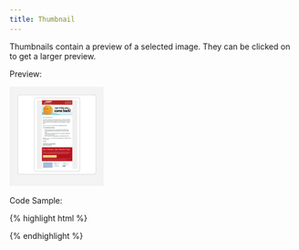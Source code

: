 ```yaml
---
title: Thumbnail
---
```


Thumbnails contain a preview of a selected image. They can be clicked on to get a larger preview.

Preview:

![Thumbnail](/assets/img/elements/thumbnail.png)

Code Sample:

{% highlight html %}
<!-- No Code Sample Yet -->
{% endhighlight %}
